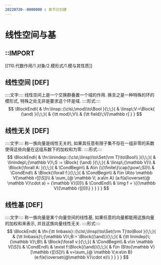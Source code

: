 ```yaml
---
20220720--0000000 : 章节已创建
---
```

# 线性空间与基

## ::IMPORT
[[110.代数作用/1.对象/2.模形式/1.模与其性质]]

## 线性空间 [DEF]
::::文字::::
线性空间上是一个交换群叠置一个域的作用. 换言之是一种特殊的环的模形式, 特殊之处无非是要求这个环是域. 
::::形式::::
$$
\BlockEndl{
    & \fn:\linsp::(\cls\;\mod)\to\Bool
}{\;\;}{
    & \linsp\;V:=\Block{
        (\and)
    }{\;\;}{
        & {\tt mod}\;V\\
        & {\tt field}\;V[\mathbb r]
    }
}
$$

## 线性无关 [DEF]
::::文字::::
称一族向量是线性无关的, 如果其任意有限子集不存在一组非零的系数使得这些向量在这组系数下的加权和为零. 
::::形式::::
$$
\BlockEndl{
    & \fn:\linindep::(\cls\;\linsp)\to\Set{\rm T}\to\Bool\\
}{\;\;}{
    & \linindep\;{\mathbb V}\;S := \Block{
        (\and)
    }{\;\;}{
        & \linsp\;{\mathbb V}\\
        & \Block{\forall A: }{\;\;}{
            & \CondBegin\\
            & A\in (\{\finite\}\cap(\pow\;S))\\
            & \CondEnd\\
            & \Block{\forall f:}{\;\;}{
                & \CondBegin\\
                & f\in (A\to \mathbb V[\mathbb r][\S])\\
                & \sum_{@ \mathbb V; a:a\in A} (a:f(a)\overset{@ \mathbb V}\cdot a) = {\mathbb V}[0]\\
                & \CondEnd\\
                & \img f = \{{\mathbb V}[\mathbb r][0]\}
            }
        }
    }
}
$$

## 线性基 [DEF]
::::文字::::
称一族向量是某个向量空间的线性基, 如果任意的向量都能用这族向量的加权和来表示, 并且这族向量线性无关. 
::::形式::::
$$
\BlockEndl{
    & \fn:{\tt linbasis}::(\cls\;\linsp)\to\Set{\rm T}\to\Bool
}{\;\;}{
    & {\tt linbasis}\;{\mathbb V}\;B:=
    \Block{(\and)}{\;\;}{
        & {\tt linindep}\;{\mathbb V}\;B\\
        & \Block{\forall v:}{\;\;}{
            & \CondBegin\\
            & v\in \mathbb V[\S]\\
            & \CondEnd\\
            & \exist f:\Block{(\and)}{\;\;}{
                & f\in (B\to{\mathbb V}[\mathbb r][\S])\\
                & v=\sum_{@ \mathbb V;e:e\in B} (e:f(e)\overset{@\mathbb V}\cdot e)\\
            }
        }
    }
}
$$

